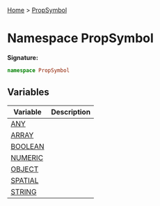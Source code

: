 [Home](../index.md) &gt; [PropSymbol](./propsymbol.md)

# Namespace PropSymbol


<b>Signature:</b>

```typescript
namespace PropSymbol 
```

## Variables

|  Variable | Description |
|  --- | --- |
|  [ANY](./propsymbol/variables/any.md) |  |
|  [ARRAY](./propsymbol/variables/array.md) |  |
|  [BOOLEAN](./propsymbol/variables/boolean.md) |  |
|  [NUMERIC](./propsymbol/variables/numeric.md) |  |
|  [OBJECT](./propsymbol/variables/object.md) |  |
|  [SPATIAL](./propsymbol/variables/spatial.md) |  |
|  [STRING](./propsymbol/variables/string.md) |  |

